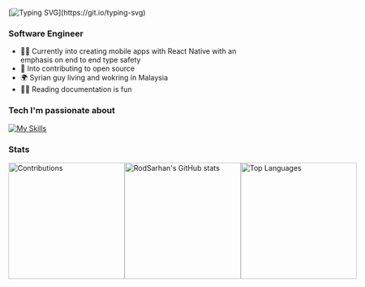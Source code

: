 [![Typing SVG](https://readme-typing-svg.demolab.com?font=Fira+Code&size=32&duration=3000&pause=500&width=750&lines=Hi+there+%F0%9F%91%8B;I'm+Roudain+Sarhan+(Rod);Full+Stack+Mobile+Developer+(RN%2FTS);Welcome+to+my+profile!)](https://git.io/typing-svg)

### Software Engineer

* 👨‍💻  Currently into creating mobile apps with React Native with an emphasis on end to end type safety 
* 🤝  Into contributing to open source
* 🌍  Syrian guy living and wokring in Malaysia
* 🧑‍🏫  Reading documentation is fun

### Tech I'm passionate about
[![My Skills](https://skillicons.dev/icons?i=ts,js,react,nextjs,nodejs,express,mysql,prisma&perline=15)](https://skillicons.dev)

### Stats

<div style="display: flex;"> 
<img src="https://github-contributor-stats.vercel.app/api?username=RodSarhan&hide=B&layout=compact&langs_count=10&title_color=0891b3&text_color=e4e4e7&icon_color=0891b2&bg_color=3f3f46&hide_border=true&locale=en&custom_title=Contributions" alt="Contributions" height="229" />
  
<img src="https://github-readme-stats.vercel.app/api?username=RodSarhan&show_icons=true&hide=&count_private=true&title_color=0891b2&text_color=e4e4e7&icon_color=0891b2&bg_color=3f3f46&hide_border=true&show_icons=true" alt="RodSarhan's GitHub stats" height="229" />

<img src="https://github-readme-stats.vercel.app/api/top-langs/?username=RodSarhan&layout=compact&langs_count=10&title_color=0891b2&text_color=e4e4e7&icon_color=0891b2&bg_color=3f3f46&hide_border=true&locale=en&custom_title=Top%20%Languages" alt="Top Languages" height="229" />
</div>
